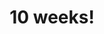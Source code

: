 ---
title: 10 weeks!
photo: https://res.cloudinary.com/dz8vyplpm/image/upload/v1698135840/img_7078_gv7xgx.jpg
caption: |-
  Ultrasound picture of the 10th week 👼
  We we moved by seeing his hands move for the time on the screen!
publish-date: 2023-06-03T03:02:45.164Z
age: Before Birth
---